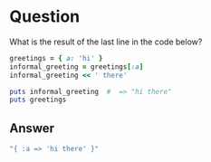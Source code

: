# Question
What is the result of the last line in the code below?
```ruby
greetings = { a: 'hi' }
informal_greeting = greetings[:a]
informal_greeting << ' there'

puts informal_greeting  #  => "hi there"
puts greetings
```
## Answer
```ruby
"{ :a => 'hi there' }"
```